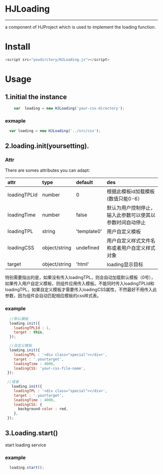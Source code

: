 # HJLoading
---
a component of HJProject which is used to implement the loading function.

# Install

```javascript
<script src="youdirctory/HJLoading.js"></script>
```

# Usage
## 1.initial the instance 

```javascript
    var  loading = new HJLoading('your-css-directory');
```

### exmaple
```javascript
  var loading = new HJLoading('../src/css');
```
## 2.loading.init(yoursetting).

### Attr
There are somes attributes you can adapt:

|attr | type | default| des
:-- | :-- | :-- | :--
loadingTPLId | number | 0 | 根据此模板id加载模板(数值只能0-6）
loadingTime | number | false | 默认为用户控制停止，输入此参数可以使其以参数时间自动停止
loadingTPL | string | 'template0' | 用户自定义模板
loadingCSS | object/string | undefined | 用户自定义样式文件名称或者用户自定义样式对象
target | object/string | 'html' | loading显示目标

特别需要指出的是，如果没有传入loadingTPL，则会自动加载默认模板（0号），如果传入用户自定义模板，则组件应用传入模板。不能同时传入loadingTPLId和loadingTPL，如果自定义模板才需要传入loadingCSS属性，不然最好不用传入此参数，因为组件会自动匹配相应模板的css样式表。
### example
```javascript
  //默认模板
  loading.init({
    loadingTPLId : 1,
    target : this,
  });

  //自定义模板
  loading.init({
    loadingTPL : '<div class="special"></div>',
    target : '.yourtarget',
    loadingTime : 4000,
    loadingCSS: 'your-css-file-name',
 });
 
 //或者
   loading.init({
    loadingTPL : '<div class="special"></div>',
    target : '.yourtarget',
    loadingTime : 4000,
    loadingCSS: {
      background-color : red,
    },
 });
```

## 3.Loading.start()
start loading service

### example
```javascript
  loading.start();
```

